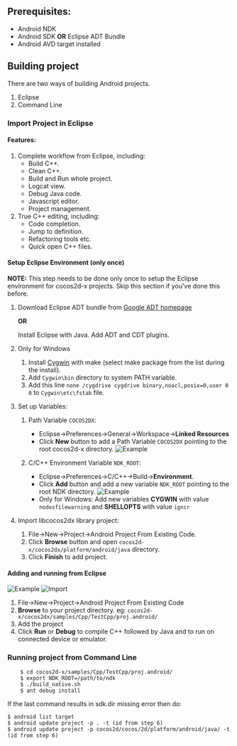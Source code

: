## Prerequisites:

* Android NDK
* Android SDK **OR** Eclipse ADT Bundle
* Android AVD target installed

## Building project

There are two ways of building Android projects.

1. Eclipse
2. Command Line

### Import Project in Eclipse

#### Features:

1. Complete workflow from Eclipse, including:
	* Build C++.
	* Clean C++.
	* Build and Run whole project.
	* Logcat view.
	* Debug Java code.
	* Javascript editor.
	* Project management.
2. True C++ editing, including:
	* Code completion. 
	* Jump to definition.
	* Refactoring tools etc. 
	* Quick open C++ files.


#### Setup Eclipse Environment (only once)


**NOTE:** This step needs to be done only once to setup the Eclipse environment for cocos2d-x projects. Skip this section if you've done this before.

1. Download Eclipse ADT bundle from [Google ADT homepage](http://developer.android.com/sdk/index.html)

   **OR**

   Install Eclipse with Java. Add ADT and CDT plugins.

2. Only for Windows
    1. Install [Cygwin](http://www.cygwin.com/) with make (select make package from the list during the install).
    2. Add `Cygwin\bin` directory to system PATH variable.
    3. Add this line `none /cygdrive cygdrive binary,noacl,posix=0,user 0 0` to `Cygwin\etc\fstab` file.
   
3. Set up Variables: 
	1. Path Variable `COCOS2DX`: 
		* Eclipse->Preferences->General->Workspace->**Linked Resources**
		* Click **New** button to add a Path Variable `COCOS2DX` pointing to the root cocos2d-x directory.
		![Example](https://lh5.googleusercontent.com/-oPpk9kg3e5w/UUOYlq8n7aI/AAAAAAAAsdQ/zLA4eghBH9U/s400/cocos2d-x-eclipse-vars.png)

	2. C/C++ Environment Variable `NDK_ROOT`: 
		* Eclipse->Preferences->C/C++->Build->**Environment**.
		* Click **Add** button and add a new variable `NDK_ROOT` pointing to the root NDK directory.
		![Example](https://lh3.googleusercontent.com/-AVcY8IAT0_g/UUOYltoRobI/AAAAAAAAsdM/22D2J9u3sig/s400/cocos2d-x-eclipse-ndk.png)
		* Only for Windows: Add new variables **CYGWIN** with value `nodosfilewarning` and **SHELLOPTS** with value `igncr`
		
4. Import libcocos2dx library project:
	1. File->New->Project->Android Project From Existing Code.
	2. Click **Browse** button and open `cocos2d-x/cocos2dx/platform/android/java` directory.
	3. Click **Finish** to add project.
	
#### Adding and running from Eclipse

![Example](https://lh3.googleusercontent.com/-SLBOu6e3QbE/UUOcOXYaGqI/AAAAAAAAsdo/tYBY2SylOSM/s288/cocos2d-x-eclipse-project-from-code.png) ![Import](https://lh5.googleusercontent.com/-XzC9Pn65USc/UUOcOTAwizI/AAAAAAAAsdk/4b6YM-oim9Y/s400/cocos2d-x-eclipse-import-project.png)

1. File->New->Project->Android Project From Existing Code
2. **Browse** to your project directory. eg: `cocos2d-x/cocos2dx/samples/Cpp/TestCpp/proj.android/`
3. Add the project 
4. Click **Run** or **Debug** to compile C++ followed by Java and to run on connected device or emulator.


### Running project from Command Line

```
    $ cd cocos2d-x/samples/Cpp/TestCpp/proj.android/
    $ export NDK_ROOT=/path/to/ndk
    $ ./build_native.sh
    $ ant debug install
```

If the last command results in sdk.dir missing error then do: 

    $ android list target
    $ android update project -p . -t (id from step 6)
    $ android update project -p cocos2d/cocos/2d/platform/android/java/ -t (id from step 6)

